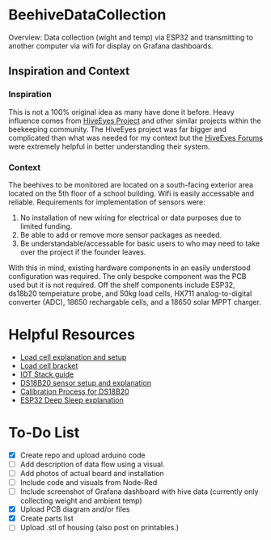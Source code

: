 # BeehiveDataCollection
Overview: Data collection (wight and temp) via ESP32 and transmitting to another computer via wifi for display on Grafana dashboards.

## Inspiration and Context

### Inspiration
This is not a 100% original idea as many have done it before. Heavy influence comes from [HiveEyes Project](https://github.com/hiveeyes) and other similar projects within the beekeeping community. The HiveEyes project was far bigger and complicated than what was needed for my context but the [HiveEyes Forums](https://community.hiveeyes.org/) were extremely helpful in better understanding their system.

### Context
The beehives to be monitored are located on a south-facing exterior area located on the 5th floor of a school building. Wifi is easily accessable and reliable. Requirements for implementation of sensors were:
1. No installation of new wiring for electrical or data purposes due to limited funding.
2. Be able to add or remove more sensor packages as needed.
3. Be understandable/accessable for basic users to who may need to take over the project if the founder leaves.

With this in mind, existing hardware components in an easily understood configuration was required. The only bespoke component was the PCB used but it is not required. Off the shelf components include ESP32, ds18b20 temperature probe, and 50kg load cells, HX711 analog-to-digital converter (ADC), 18650 rechargable cells, and a 18650 solar MPPT charger. 


# Helpful Resources
- [Load cell explanation and setup](https://circuitjournal.com/50kg-load-cells-with-HX711)
- [Load cell bracket](https://www.thingiverse.com/thing:2624188)
- [IOT Stack guide](https://learnembeddedsystems.co.uk/easy-raspberry-pi-iot-server)
- [DS18B20 sensor setup and explanation](https://www.youtube.com/watch?v=Y1__vmkr8-g)
- [Calibration Process for DS18B20](https://www.instructables.com/Calibration-of-DS18B20-Sensor-With-Arduino-UNO/)
- [ESP32 Deep Sleep explanation](https://www.youtube.com/watch?v=YOjgZUg_skU)
  

# To-Do List
- [x] Create repo and upload arduino code
- [ ] Add description of data flow using a visual.
- [ ] Add photos of actual board and installation
- [ ] Include code and visuals from Node-Red
- [ ] Include screenshot of Grafana dashboard with hive data (currently only collecting weight and ambient temp)
- [x] Upload PCB diagram and/or files
- [x] Create parts list
- [ ] Upload .stl of housing (also post on printables.)
